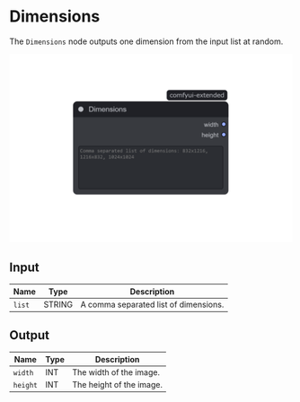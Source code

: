 # Dimensions

The `Dimensions` node outputs one dimension from the input list at random.

![Dimensions](/assets/nodes/primitive/dimensions.png)

## Input

| Name   | Type   | Description                           |
| ------ | ------ | ------------------------------------- |
| `list` | STRING | A comma separated list of dimensions. |

## Output

| Name     | Type | Description              |
| -------- | ---- | ------------------------ |
| `width`  | INT  | The width of the image.  |
| `height` | INT  | The height of the image. |
